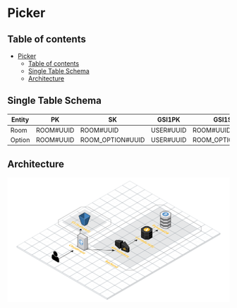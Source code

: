 # Picker

## Table of contents
- [Picker](#picker)
  - [Table of contents](#table-of-contents)
  - [Single Table Schema](#single-table-schema)
  - [Architecture](#architecture)


## Single Table Schema
| Entity | PK        | SK               | GSI1PK    | GSI1SK           | type   |
| ------ | --------- | ---------------- | --------- | ---------------- | ------ |
| Room   | ROOM#UUID | ROOM#UUID        | USER#UUID | ROOM#UUID        | room   |
| Option | ROOM#UUID | ROOM_OPTION#UUID | USER#UUID | ROOM_OPTION#UUID | option |

## Architecture
<img src="./architecture.svg">